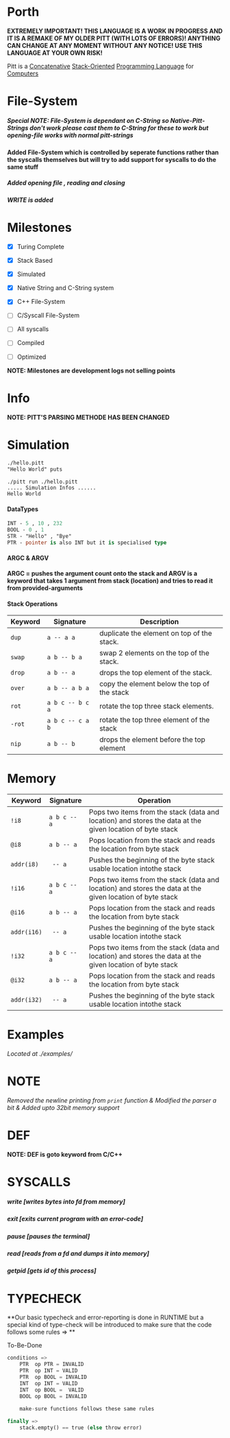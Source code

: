 # Porth

**EXTREMELY IMPORTANT! THIS LANGUAGE IS A WORK IN PROGRESS AND IT IS A REMAKE OF MY OLDER PITT (WITH LOTS OF ERRORS)! ANYTHING CAN CHANGE AT ANY MOMENT WITHOUT ANY NOTICE! USE THIS LANGUAGE AT YOUR OWN RISK!**

Pitt is a [Concatenative](https://en.wikipedia.org/wiki/Concatenative_programming_language) [Stack-Oriented](https://en.wikipedia.org/wiki/Stack-oriented_programming) [Programming Language](https://en.wikipedia.org/wiki/Programming_language) for [Computers](https://en.wikipedia.org/wiki/Computer)

# File-System
##### Special NOTE: File-System is dependant on C-String so Native-Pitt-Strings don't work please cast them to C-String for these to work but opening-file works with normal pitt-strings 
**Added File-System which is controlled by seperate functions rather than the syscalls themselves but will try to add support for syscalls to do the same stuff**
##### Added opening file , reading and closing
##### WRITE is added 

# Milestones 
- [x]  Turing Complete 
- [x]  Stack Based
- [x]  Simulated
- [x]  Native String and C-String system
- [x]  C++ File-System
- [ ]  C/Syscall File-System
- [ ]  All syscalls 
- [ ]  Compiled
- [ ]  Optimized


**NOTE: Milestones are development logs not selling points**

  
# Info
**NOTE: PITT'S PARSING METHODE HAS BEEN CHANGED**

# Simulation
``` Pascal
./hello.pitt
"Hello World" puts
```
```console
./pitt run ./hello.pitt
..... Simulation Infos ......
Hello World
```

#### DataTypes
```pascal
INT - 5 , 10 , 232 
BOOL - 0 , 1 
STR - "Hello" , "Bye" 
PTR - pointer is also INT but it is specialised type
```

#### ARGC & ARGV
**ARGC = pushes the argument count onto the stack and ARGV is a keyword that takes 1 argument from stack (location) and tries to read it from provided-arguments**

#### Stack Operations

| Keyword    | Signature        | Description                                                                                  |
| ---        | ---              | ---                                                                                          |
| `dup`      | `a -- a a`       | duplicate the element on top of the stack.                                                                                       |
| `swap`     | `a b -- b a`     | swap 2 elements on the top of the stack.                                                                                       |
| `drop`     | `a b -- a`       | drops the top element of the stack.                                                                                       |
| `over`     | `a b -- a b a`   | copy the element below the top of the stack                                                                                        | 
| `rot`      | `a b c -- b c a` | rotate the top three stack   elements.                                                                                    |      
| `-rot`     | `a b c -- c a b` | rotate the top three element of the stack                                                                                        |       
| `nip`      | `a b -- b `      | drops the element before the top  element |                                                                                               

# Memory 
| Keyword   | Signature        | Operation                                                   |
| ----      | ----             | ----                                                        |
| `!i8`       | `a b c -- a`     | Pops two items from the stack (data and location) and stores the data at the given location of byte stack|
| `@i8`       | `a b -- a`       | Pops location from the stack and reads the location from  byte stack|
| `addr(i8)`  | ` -- a`          | Pushes the beginning of the byte stack usable location intothe stack|
| `!i16`       | `a b c -- a`     | Pops two items from the stack (data and location) and stores the data at the given location of byte stack|
| `@i16`       | `a b -- a`       | Pops location from the stack and reads the location from  byte stack|
| `addr(i16)`  | ` -- a`          | Pushes the beginning of the byte stack usable location intothe stack|
| `!i32`       | `a b c -- a`     | Pops two items from the stack (data and location) and stores the data at the given location of byte stack        |
| `@i32`       | `a b -- a`       | Pops location from the stack and reads the location from  byte stack|
| `addr(i32)`  | ` -- a`          | Pushes the beginning of the byte stack usable location intothe stack |

# Examples
*Located at ./examples/*

# NOTE
*Removed the newline printing from `print` function & Modified the parser a bit & Added upto 32bit memory support*


# DEF 
**NOTE: DEF is goto keyword from C/C++**

# SYSCALLS
##### write   [writes bytes into fd from memory]
##### exit    [exits current program with an error-code]
##### pause   [pauses the terminal]
##### read    [reads from a fd and dumps it into memory]
##### getpid  [gets id of this process]


# TYPECHECK
**Our basic typecheck and error-reporting is done in RUNTIME but a special kind of type-check will be introduced to make sure that the code follows some rules => **

To-Be-Done
```py
conditions =>  
    PTR  op PTR = INVALID 
    PTR  op INT = VALID 
    PTR  op BOOL = INVALID
    INT  op INT = VALID 
    INT  op BOOL =  VALID 
    BOOL op BOOL = INVALID 
    
    make-sure functions follows these same rules  

finally => 
    stack.empty() == true (else throw error)
```
